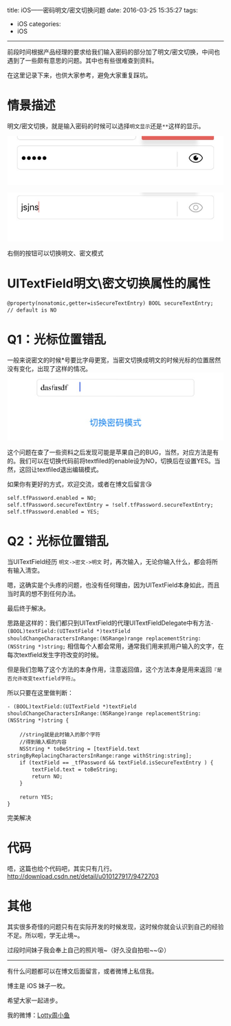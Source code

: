 title: iOS——密码明文/密文切换问题
date: 2016-03-25 15:35:27
tags:
  - iOS
categories:
  - iOS
---
前段时间根据产品经理的要求给我们输入密码的部分加了明文/密文切换，中间也遇到了一些颇有意思的问题。其中也有些很难查到资料。

在这里记录下来，也供大家参考，避免大家重复踩坑。

# 情景描述
明文/密文切换，就是输入密码的时候可以选择`明文显示`还是`**`这样的显示。

![](https://raw.githubusercontent.com/summertian4/Images/master/blog/blog_iOS%E2%80%94%E2%80%94%E5%AF%86%E7%A0%81%E6%98%8E%E6%96%87%3A%E5%AF%86%E6%96%87%E5%88%87%E6%8D%A2%E9%97%AE%E9%A2%98-01.jpg)

![](https://raw.githubusercontent.com/summertian4/Images/master/blog/blog_iOS%E2%80%94%E2%80%94%E5%AF%86%E7%A0%81%E6%98%8E%E6%96%87%3A%E5%AF%86%E6%96%87%E5%88%87%E6%8D%A2%E9%97%AE%E9%A2%98-02.jpg)

右侧的按钮可以切换明文、密文模式

<!--more-->

# UITextField明文\密文切换属性的属性

```objc
@property(nonatomic,getter=isSecureTextEntry) BOOL secureTextEntry;       // default is NO
```

# Q1：光标位置错乱
一般来说密文的时候*号要比字母更宽，当密文切换成明文的时候光标的位置居然没有变化，出现了这样的情况。
![嗯 没有用我们自己的app了，写了个demo，样式很简约](https://raw.githubusercontent.com/summertian4/Images/master/blog/blog_iOS%E2%80%94%E2%80%94%E5%AF%86%E7%A0%81%E6%98%8E%E6%96%87%3A%E5%AF%86%E6%96%87%E5%88%87%E6%8D%A2%E9%97%AE%E9%A2%98-03.png)

这个问题在查了一些资料之后发现可能是苹果自己的BUG，当然，对应方法是有的。我们可以在切换代码前将textfiled的enable设为NO，切换后在设置YES。当然，这回让textfiled退出编辑模式。

如果你有更好的方式，欢迎交流，或者在博文后留言😘
```objc
self.tfPassword.enabled = NO;
self.tfPassword.secureTextEntry = !self.tfPassword.secureTextEntry;
self.tfPassword.enabled = YES;
```

# Q2：光标位置错乱
当UITextField经历 `明文->密文->明文` 时，再次输入，无论你输入什么，都会将所有输入清空。

嗯，这确实是个头疼的问题，也没有任何理由，因为UITextField本身如此，而且当时真的想不到任何办法。

最后终于解决。

思路是这样的：我们都只到UITextField的代理UITextFieldDelegate中有方法`- (BOOL)textField:(UITextField *)textField shouldChangeCharactersInRange:(NSRange)range replacementString:(NSString *)string;` 相信每个人都会常用，通常我们用来抓用户输入的文字，在每次textfield发生字符改变的时候。

但是我们忽略了这个方法的本身作用，注意返回值，这个方法本身是用来返回`『是否允许改变textfield字符』`。

所以只要在这里做判断：

```objc
- (BOOL)textField:(UITextField *)textField shouldChangeCharactersInRange:(NSRange)range replacementString:(NSString *)string {
    
    //string就是此时输入的那个字符
    //得到输入框的内容
    NSString * toBeString = [textField.text stringByReplacingCharactersInRange:range withString:string];
    if (textField == _tfPassword && textField.isSecureTextEntry ) {
        textField.text = toBeString;
        return NO;
    }
    
    return YES;
}
```
完美解决


# 代码
唔，这篇也给个代码吧，其实只有几行。
http://download.csdn.net/detail/u010127917/9472703

# 其他

其实很多奇怪的问题只有在实际开发的时候发现，这时候你就会认识到自己的经验不足。所以啦，学无止境~。

过段时间妹子我会奉上自己的照片哦~（好久没自拍啦~~😲）

----

有什么问题都可以在博文后面留言，或者微博上私信我。

博主是 iOS 妹子一枚。

希望大家一起进步。

我的微博：[Lotty周小鱼](http://weibo.com/coderfish/)


